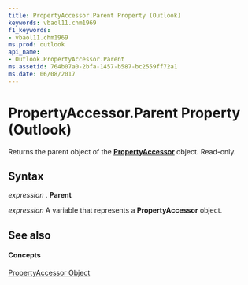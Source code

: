 ```yaml
---
title: PropertyAccessor.Parent Property (Outlook)
keywords: vbaol11.chm1969
f1_keywords:
- vbaol11.chm1969
ms.prod: outlook
api_name:
- Outlook.PropertyAccessor.Parent
ms.assetid: 764b07a0-2bfa-1457-b587-bc2559ff72a1
ms.date: 06/08/2017
---
```



# PropertyAccessor.Parent Property (Outlook)

Returns the parent object of the  **[PropertyAccessor](propertyaccessor-object-outlook.md)** object. Read-only.


## Syntax

 _expression_ . **Parent**

 _expression_ A variable that represents a **PropertyAccessor** object.


## See also


#### Concepts


[PropertyAccessor Object](propertyaccessor-object-outlook.md)

